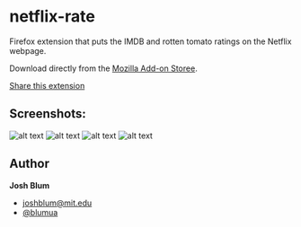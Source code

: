 netflix-rate
================

Firefox extension that puts the IMDB and rotten tomato ratings on the Netflix webpage.

Download directly from the <a href="https://addons.mozilla.org/en-us/firefox/addon/netflix-rate/" target="_blank">Mozilla Add-on Storee</a>.


[Share this extension](http://netflix-rate.herokuapp.com)

## Screenshots:

![alt text](https://raw.github.com/joshblum/netflix-rate-chrome-ext/master/img/screenshots/main-fresh.png "main fresh")
![alt text](https://raw.github.com/joshblum/netflix-rate-chrome-ext/master/img/screenshots/search-page.png "search page")
![alt text](https://raw.github.com/joshblum/netflix-rate-chrome-ext/master/img/screenshots/queue-rotten.png "queue rotten")
![alt text](https://raw.github.com/joshblum/netflix-rate-chrome-ext/master/img/screenshots/dvd-fresh.png "dvd fresh")

## Author

**Josh Blum**
+ [joshblum@mit.edu](mailto:joshblum@mit.edu)
+ [@blumua](https://twitter.com/blumua)
